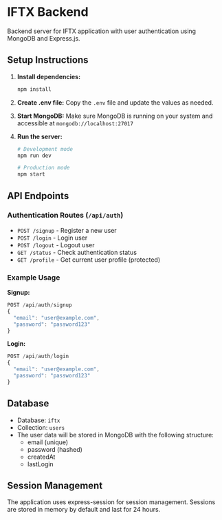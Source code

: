 # IFTX Backend

Backend server for IFTX application with user authentication using MongoDB and Express.js.

## Setup Instructions

1. **Install dependencies:**
   ```bash
   npm install
   ```

2. **Create .env file:**
   Copy the `.env` file and update the values as needed.

3. **Start MongoDB:**
   Make sure MongoDB is running on your system and accessible at `mongodb://localhost:27017`

4. **Run the server:**
   ```bash
   # Development mode
   npm run dev
   
   # Production mode
   npm start
   ```

## API Endpoints

### Authentication Routes (`/api/auth`)

- `POST /signup` - Register a new user
- `POST /login` - Login user
- `POST /logout` - Logout user
- `GET /status` - Check authentication status
- `GET /profile` - Get current user profile (protected)

### Example Usage

**Signup:**
```javascript
POST /api/auth/signup
{
  "email": "user@example.com",
  "password": "password123"
}
```

**Login:**
```javascript
POST /api/auth/login
{
  "email": "user@example.com",
  "password": "password123"
}
```

## Database

- Database: `iftx`
- Collection: `users`
- The user data will be stored in MongoDB with the following structure:
  - email (unique)
  - password (hashed)
  - createdAt
  - lastLogin

## Session Management

The application uses express-session for session management. Sessions are stored in memory by default and last for 24 hours.